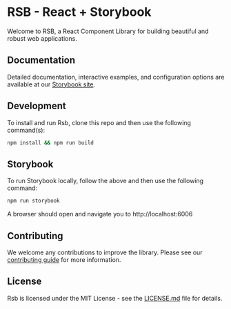 # RSB - React + Storybook

Welcome to RSB, a React Component Library for building beautiful and robust web applications. 

## Documentation

Detailed documentation, interactive examples, and configuration options are available at our [Storybook site](https://github.io/thatsmethen/rsb).

## Development

To install and run Rsb, clone this repo and then use the following command(s):

```bash
npm install && npm run build
```

## Storybook
To run Storybook locally, follow the above and then use the following command:
```bash
npm run storybook
```
A browser should open and navigate you to http://localhost:6006

## Contributing

We welcome any contributions to improve the library. Please see our [contributing guide](https://github.com/thatsmethen/rsb/blob/main/CONTRIBUTING.md) for more information.

## License

Rsb is licensed under the MIT License - see the [LICENSE.md](https://github.com/thatsmethen/rsb/blob/main/LICENSE) file for details.
